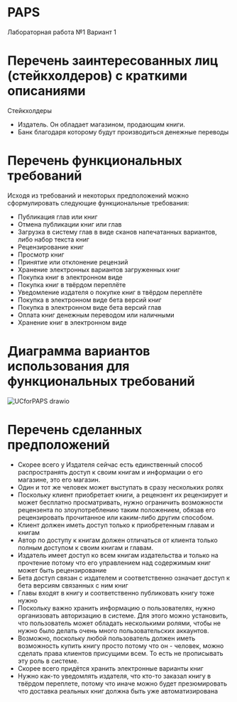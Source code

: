 # PAPS
Лабораторная работа №1
Вариант 1
# Перечень заинтересованных лиц (стейкхолдеров) с краткими описаниями 
Стейкхолдеры
- Издатель. Он обладает магазином, продающим книги.
- Банк благодаря которому будут производиться денежные переводы
# Перечень функциональных требований 
Исходя из требований и некоторых предположений можно сформулировать следующие функциональные требования:
- Публикация глав или книг
- Отмена публикации книг или глав
- Загрузка в систему глав в виде сканов напечатанных вариантов, либо набор текста книг
- Рецензирование книг
- Просмотр книг 
- Принятие или отклонение рецензий
- Хранение электронных вариантов загруженных книг
- Покупка книг в электронном виде
- Покупка книг в твёрдом переплёте
- Уведомление издателя о покупке книг в твёрдом переплёте
- Покупка в электронном виде бета версий книг
- Покупка в электронном виде бета версий глав
- Оплата книг денежным переводом или наличными
- Хранение книг в электронном виде
# Диаграмма вариантов использования для функциональных требований

![UCforPAPS drawio](./UCforPAPS.drawio.png)
# Перечень сделанных предположений 
- Скорее всего у Издателя сейчас есть единственный способ распространять доступ к своим книгам и информации о его магазине, это его магазин.
- Один и тот же человек может выступать в сразу нескольких ролях
- Поскольку клиент приобретает книги, а рецензент их рецензирует и может бесплатно просматривать, нужно ограничить возможности рецензента по злоупотреблению таким положением, обязав его рецензировать прочитанное или каким-либо другим способом.
- Клиент должен иметь доступ только к приобретенным главам и книгам
- Автор по доступу к книгам должен отличаться от клиента только полным доступом к своим книгам и главам.
- Издатель имеет доступ ко всем книгам издательства и только на прочтение потому что его управлением над содержимым книг может быть рецензирование
- Бета доступ связан с издателем и соответственно означает доступ к бета версиям связанных с ним книг
- Главы входят в книгу и соответственно публиковать книгу тоже нужно
- Поскольку важно хранить информацию о пользователях, нужно организовать авторизацию в системе. Для этого можно установить, что пользователь может обладать несколькими ролями, чтобы не нужно было делать очень много пользовательских аккаунтов.
- Возможно, поскольку любой пользователь должен иметь возможность купить книгу просто потому что он - человек, можно сделать права клиентов присущими всем. То есть не прописывать эту роль в системе.
- Скорее всего придётся хранить электронные варианты книг
- Нужно как-то уведомлять издателя, что кто-то заказал книгу в твёрдом переплете, потому что иначе можно будет презюмировать что доставка реальных книг должна быть уже автоматизирована